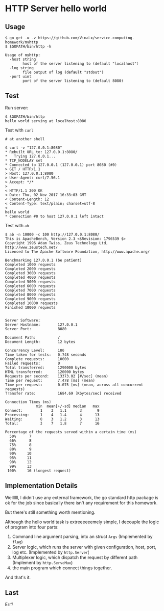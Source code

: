 # HTTP Server hello world

## Usage

```
$ go get -u -v https://github.com/VinaLx/service-computing-homework/myhttp
$ $GOPATH/bin/http -h

Usage of myhttp:
  -host string
    	host of the server listening to (default "localhost")
  -log string
    	file output of log (default "stdout")
  -port uint
    	port of the server listening to (default 8080)
```

## Test

Run server:
```
$ $GOPATH/bin/http
hello world serving at localhost:8080
```

Test with `curl`
```
# at another shell

$ curl -v "127.0.0.1:8080"
* Rebuilt URL to: 127.0.0.1:8080/
*   Trying 127.0.0.1...
* TCP_NODELAY set
* Connected to 127.0.0.1 (127.0.0.1) port 8080 (#0)
> GET / HTTP/1.1
> Host: 127.0.0.1:8080
> User-Agent: curl/7.56.1
> Accept: */*
>
< HTTP/1.1 200 OK
< Date: Thu, 02 Nov 2017 16:33:03 GMT
< Content-Length: 12
< Content-Type: text/plain; charset=utf-8
<
hello world
* Connection #0 to host 127.0.0.1 left intact
```

Test with `ab`

```
$ ab -n 10000 -c 100 http://127.0.0.1:8080/
This is ApacheBench, Version 2.3 <$Revision: 1796539 $>
Copyright 1996 Adam Twiss, Zeus Technology Ltd, http://www.zeustech.net/
Licensed to The Apache Software Foundation, http://www.apache.org/

Benchmarking 127.0.0.1 (be patient)
Completed 1000 requests
Completed 2000 requests
Completed 3000 requests
Completed 4000 requests
Completed 5000 requests
Completed 6000 requests
Completed 7000 requests
Completed 8000 requests
Completed 9000 requests
Completed 10000 requests
Finished 10000 requests


Server Software:
Server Hostname:        127.0.0.1
Server Port:            8080

Document Path:          /
Document Length:        12 bytes

Concurrency Level:      100
Time taken for tests:   0.748 seconds
Complete requests:      10000
Failed requests:        0
Total transferred:      1290000 bytes
HTML transferred:       120000 bytes
Requests per second:    13373.02 [#/sec] (mean)
Time per request:       7.478 [ms] (mean)
Time per request:       0.075 [ms] (mean, across all concurrent requests)
Transfer rate:          1684.69 [Kbytes/sec] received

Connection Times (ms)
              min  mean[+/-sd] median   max
Connect:        1    3   1.1      3       9
Processing:     1    4   1.4      4      13
Waiting:        0    3   1.2      3      13
Total:          3    7   1.8      7      16

Percentage of the requests served within a certain time (ms)
  50%      7
  66%      8
  75%      8
  80%      9
  90%     10
  95%     11
  98%     12
  99%     13
 100%     16 (longest request)
```

## Implementation Details

Wellllll, I didn't use any external framework, the go standard http package is ok for the job since basically there isn't any requirement for this homework.

But there's still something worth mentioning.

Although the hello world task is extreeeeeemely simple, I decouple the logic of program into four parts:

1. Command line argument parsing, into an struct `Args` (Implemented by `flag`)
2. Server logic, which runs the server with given configuration, host, port, log etc. (Implemented by `http.Server`)
3. Multiplexer logic, which dispatch the request by different path (Implement by `http.ServeMux`)
4. the main program which connect things together.

And that's it.

## Last

Err?